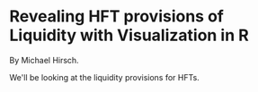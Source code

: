 # Revealing HFT provisions of Liquidity with Visualization in R

By Michael Hirsch.

We'll be looking at the liquidity provisions for HFTs.
